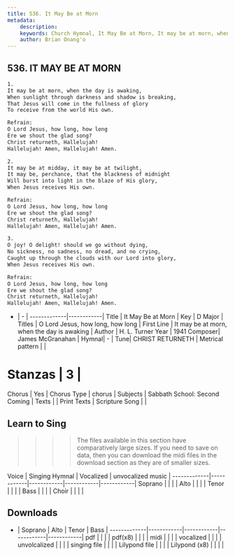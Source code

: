 ```yaml
---
title: 536. It May Be at Morn
metadata:
    description: 
    keywords: Church Hymnal, It May Be at Morn, It may be at morn, when the day is awaking, O Lord Jesus, how long, how long
    author: Brian Onang'o
---
```



## 536. IT MAY BE AT MORN

```txt
1.
It may be at morn, when the day is awaking,
When sunlight through darkness and shadow is breaking,
That Jesus will come in the fullness of glory
To receive from the world His own.

Refrain:
O Lord Jesus, how long, how long
Ere we shout the glad song?
Christ returneth, Hallelujah!
Hallelujah! Amen, Hallelujah! Amen.

2.
It may be at midday, it may be at twilight,
It may be, perchance, that the blackness of midnight
Will burst into light in the blaze of His glory,
When Jesus receives His own.

Refrain:
O Lord Jesus, how long, how long
Ere we shout the glad song?
Christ returneth, Hallelujah!
Hallelujah! Amen, Hallelujah! Amen.

3.
O joy! O delight! should we go without dying,
No sickness, no sadness, no dread, and no crying,
Caught up through the clouds with our Lord into glory,
When Jesus receives His own.

Refrain:
O Lord Jesus, how long, how long
Ere we shout the glad song?
Christ returneth, Hallelujah!
Hallelujah! Amen, Hallelujah! Amen.

```

- |   -  |
-------------|------------|
Title | It May Be at Morn |
Key | D Major |
Titles | O Lord Jesus, how long, how long |
First Line | It may be at morn, when the day is awaking |
Author | H. L. Turner
Year | 1941
Composer| James McGranahan |
Hymnal|  - |
Tune| CHRIST RETURNETH |
Metrical pattern | |
# Stanzas | 3 |
Chorus | Yes |
Chorus Type | chorus |
Subjects | Sabbath School: Second Coming |
Texts |  |
Print Texts | 
Scripture Song |  |
  
## Learn to Sing

>>>> The files available in this section have comparatively large sizes. If you need to save on data, then you can download the midi files in the download section as they are of smaller sizes.

Voice |  Singing Hymnal | Vocalized | unvocalized music |
-------------|------------|------------|------------|------------|
Soprano | | | |
Alto | | | |
Tenor | | | |
Bass | | | |
Choir | | | |

## Downloads

- |  Soprano | Alto | Tenor | Bass |
-------------|------------|------------|------------|------------|
pdf | | | |
pdf(x8) | | | |
midi | | | |
vocalized | | | |
unvolcalized | | | |
singing file | | | |
Lilypond file | | | |
Lilypond (x8) | | | |
  